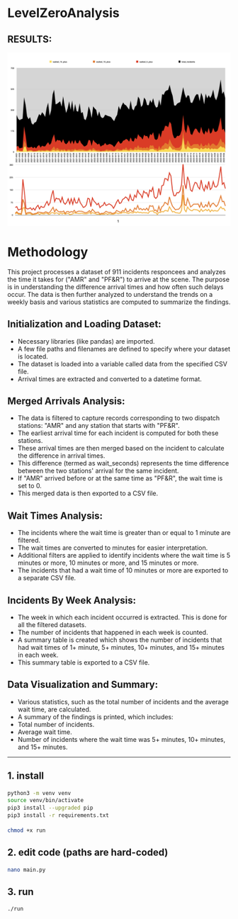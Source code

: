 # LevelZeroAnalysis

## RESULTS:

![Alt text](./img/analysis.png)


# Methodology

This project processes a dataset of 911 incidents responcees and analyzes the time it takes for ("AMR" and "PF&R") to arrive at the scene. The purpose is in understanding the difference arrival times and how often such delays occur. The data is then further analyzed to understand the trends on a weekly basis and various statistics are computed to summarize the findings.

## Initialization and Loading Dataset:

- Necessary libraries (like pandas) are imported.
- A few file paths and filenames are defined to specify where your dataset is located.
- The dataset is loaded into a variable called data from the specified CSV file.
- Arrival times are extracted and converted to a datetime format.


## Merged Arrivals Analysis:

- The data is filtered to capture records corresponding to two dispatch stations: "AMR" and any station that starts with "PF&R".
- The earliest arrival time for each incident is computed for both these stations.
- These arrival times are then merged based on the incident to calculate the difference in arrival times.
- This difference (termed as wait_seconds) represents the time difference between the two stations' arrival for the same incident.
- If "AMR" arrived before or at the same time as "PF&R", the wait time is set to 0.
- This merged data is then exported to a CSV file.


## Wait Times Analysis:

- The incidents where the wait time is greater than or equal to 1 minute are filtered.
- The wait times are converted to minutes for easier interpretation.
- Additional filters are applied to identify incidents where the wait time is 5 minutes or more, 10 minutes or more, and 15 minutes or more.
- The incidents that had a wait time of 10 minutes or more are exported to a separate CSV file.

## Incidents By Week Analysis:

- The week in which each incident occurred is extracted. This is done for all the filtered datasets.
- The number of incidents that happened in each week is counted.
- A summary table is created which shows the number of incidents that had wait times of 1+ minute, 5+ minutes, 10+ minutes, and 15+ minutes in each week.
- This summary table is exported to a CSV file.

## Data Visualization and Summary:

- Various statistics, such as the total number of incidents and the average wait time, are calculated.
- A summary of the findings is printed, which includes:
- Total number of incidents.
- Average wait time.
- Number of incidents where the wait time was 5+ minutes, 10+ minutes, and 15+ minutes.

---


## 1. install
```sh
python3 -m venv venv
source venv/bin/activate
pip3 install --upgraded pip
pip3 install -r requirements.txt

chmod +x run
```

## 2. edit code (paths are hard-coded)
```sh
nano main.py
```


## 3. run
```sh
./run
```